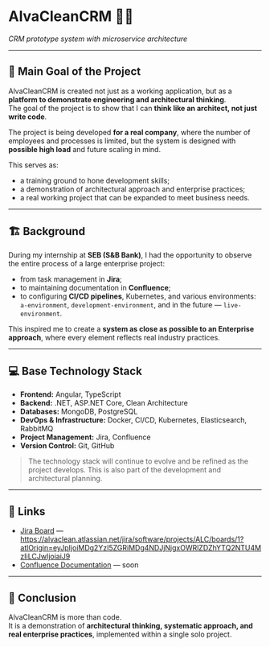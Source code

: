 # AlvaCleanCRM 🏢✨
*CRM prototype system with microservice architecture*

---

## 🎯 Main Goal of the Project
AlvaCleanCRM is created not just as a working application, but as a **platform to demonstrate engineering and architectural thinking**.  
The goal of the project is to show that I can **think like an architect, not just write code**.  

The project is being developed **for a real company**, where the number of employees and processes is limited, but the system is designed with **possible high load** and future scaling in mind.  

This serves as:  
- a training ground to hone development skills;  
- a demonstration of architectural approach and enterprise practices;  
- a real working project that can be expanded to meet business needs.  

---

## 🏗 Background
During my internship at **SEB (S&B Bank)**, I had the opportunity to observe the entire process of a large enterprise project:  
- from task management in **Jira**;  
- to maintaining documentation in **Confluence**;  
- to configuring **CI/CD pipelines**, Kubernetes, and various environments: `a-environment`, `development-environment`, and in the future — `live-environment`.

This inspired me to create a **system as close as possible to an Enterprise approach**, where every element reflects real industry practices.

---

## 💻 Base Technology Stack
- **Frontend:** Angular, TypeScript  
- **Backend:** .NET, ASP.NET Core, Clean Architecture  
- **Databases:** MongoDB, PostgreSQL  
- **DevOps & Infrastructure:** Docker, CI/CD, Kubernetes, Elasticsearch, RabbitMQ  
- **Project Management:** Jira, Confluence  
- **Version Control:** Git, GitHub  

> The technology stack will continue to evolve and be refined as the project develops. This is also part of the development and architectural planning.

---

## 🔗 Links
- [Jira Board](#) — https://alvaclean.atlassian.net/jira/software/projects/ALC/boards/1?atlOrigin=eyJpIjoiMDg2YzI5ZGRiMDg4NDJjNjgxOWRlZDZhYTQ2NTU4MzIiLCJwIjoiaiJ9  
- [Confluence Documentation](#) — soon   

---

## 📝 Conclusion
AlvaCleanCRM is more than code.  
It is a demonstration of **architectural thinking, systematic approach, and real enterprise practices**, implemented within a single solo project.
